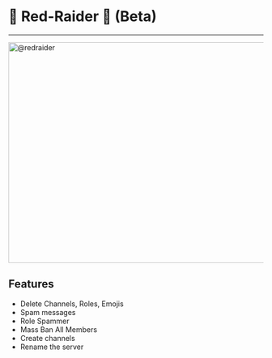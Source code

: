 # 🎀 Red-Raider 🎀 (Beta)
---
<img width="873" height="436" alt="@redraider" src="https://github.com/user-attachments/assets/8679df56-e8b8-4f54-8d1f-d526a1f67361" />




##  Features

-  Delete Channels, Roles, Emojis
-  Spam messages 
-  Role Spammer
-  Mass Ban All Members
-  Create channels
-  Rename the server




